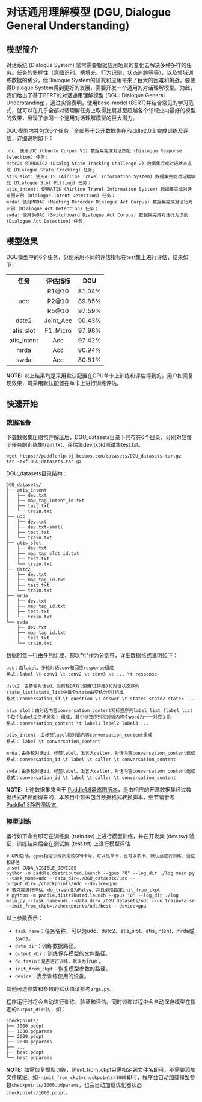 # 对话通用理解模型 (DGU, Dialogue General Understanding)

## 模型简介

对话系统 (Dialogue System) 常常需要根据应用场景的变化去解决多种多样的任务。任务的多样性（意图识别、槽填充、行为识别、状态追踪等等），以及领域训练数据的稀少，给Dialogue System的研究和应用带来了巨大的困难和挑战，要使得Dialogue System得到更好的发展，需要开发一个通用的对话理解模型。为此，我们给出了基于BERT的对话通用理解模型 (DGU: Dialogue General Understanding)，通过实验表明，使用base-model (BERT)并结合常见的学习范式，就可以在几乎全部对话理解任务上取得比肩甚至超越各个领域业内最好的模型的效果，展现了学习一个通用对话理解模型的巨大潜力。

DGU模型内共包含6个任务，全部基于公开数据集在Paddle2.0上完成训练及评估，详细说明如下：

```
udc: 使用UDC (Ubuntu Corpus V1) 数据集完成对话匹配 (Dialogue Response Selection) 任务;
dstc2: 使用DSTC2 (Dialog State Tracking Challenge 2) 数据集完成对话状态追踪 (Dialogue State Tracking) 任务;
atis_slot: 使用ATIS (Airline Travel Information System) 数据集完成对话槽填充 (Dialogue Slot Filling) 任务；
atis_intent: 使用ATIS (Airline Travel Information System) 数据集完成对话意图识别 (Dialogue Intent Detection) 任务；
mrda: 使用MRDAC (Meeting Recorder Dialogue Act Corpus) 数据集完成对话行为识别 (Dialogue Act Detection) 任务；
swda: 使用SwDAC (Switchboard Dialogue Act Corpus) 数据集完成对话行为识别 (Dialogue Act Detection) 任务;
```

## 模型效果

DGU模型中的6个任务，分别采用不同的评估指标在test集上进行评估，结果如下：

<table>
    <tr><th style="text-align:center">任务</th><th style="text-align:center">评估指标</th><th style="text-align:center">DGU</th></tr>
    <tr align="center"><td rowspan="3" style="vertical-align:middle;">udc</td><td>R1@10</td><td>81.04%</td></tr>
    <tr align="center"><td>R2@10</td><td>89.85%</td></tr>
    <tr align="center"><td>R5@10</td><td>97.59%</td></tr>
    <tr align="center"><td>dstc2</td><td>Joint_Acc</td><td>90.43%</td></tr>
    <tr align="center"><td>atis_slot</td><td>F1_Micro</td><td>97.98%</td></tr>
    <tr align="center"><td>atis_intent</td><td>Acc</td><td>97.42%</td></tr>
    <tr align="center"><td>mrda</td><td>Acc</td><td>90.94%</td></tr>
    <tr align="center"><td>swda</td><td>Acc</td><td>80.61%</td></tr>
</table>

**NOTE:** 以上结果均是采用默认配置在GPU单卡上训练和评估得到的，用户如需复现效果，可采用默认配置在单卡上进行训练评估。

## 快速开始

### 数据准备

下载数据集压缩包并解压后，DGU_datasets目录下共存在6个目录，分别对应每个任务的训练集train.txt、评估集dev.txt和测试集test.txt。

```shell
wget https://paddlenlp.bj.bcebos.com/datasets/DGU_datasets.tar.gz
tar -zxf DGU_datasets.tar.gz
```

DGU_datasets目录结构：

```text
DGU_datasets/
├── atis_intent
│   ├── dev.txt
│   ├── map_tag_intent_id.txt
│   ├── test.txt
│   └── train.txt
├── udc
│   ├── dev.txt
│   ├── dev.txt-small
│   ├── test.txt
│   └── train.txt
├── atis_slot
│   ├── dev.txt
│   ├── map_tag_slot_id.txt
│   ├── test.txt
│   └── train.txt
├── dstc2
│   ├── dev.txt
│   ├── map_tag_id.txt
│   ├── test.txt
│   └── train.txt
├── mrda
│   ├── dev.txt
│   ├── map_tag_id.txt
│   ├── test.txt
│   └── train.txt
└── swda
    ├── dev.txt
    ├── map_tag_id.txt
    ├── test.txt
    └── train.txt
```

数据的每一行由多列组成，都以"\t"作为分割符，详细数据格式说明如下：

```
udc：由label、多轮对话conv和回应response组成
格式：label \t conv1 \t conv2 \t conv3 \t ... \t response

dstc2：由多轮对话id、当前轮QA对(使用\1拼接)和对话状态序列state_list(state_list中每个state由空格分割)组成
格式：conversation_id \t question \1 answer \t state1 state2 state3 ...

atis_slot：由对话内容conversation_content和标签序列label_list (label_list中每个label由空格分割) 组成, 其中标签序列和对话内容中word为一一对应关系
格式：conversation_content \t label1 label2 label3 ...

atis_intent：由标签label和对话内容conversation_content组成
格式： label \t conversation_content

mrda：由多轮对话id、标签label、发言人caller、对话内容conversation_content组成
格式：conversation_id \t label \t caller \t conversation_content

swda：由多轮对话id、标签label、发言人caller、对话内容conversation_content组成
格式：conversation_id \t label \t caller \t conversation_content
```

**NOTE:** 上述数据集来自于 [Paddle1.8静态图版本](https://github.com/PaddlePaddle/models/tree/release/1.8/PaddleNLP/dialogue_system/dialogue_general_understanding)，是由相应的开源数据集经过数据格式转换而得来的，本项目中暂未包含数据格式转换脚本，细节请参考 [Paddle1.8静态图版本](https://github.com/PaddlePaddle/models/tree/release/1.8/PaddleNLP/dialogue_system/dialogue_general_understanding)。

### 模型训练

运行如下命令即可在训练集 (train.tsv) 上进行模型训练，并在开发集 (dev.tsv) 验证，训练结束后会在测试集 (test.txt) 上进行模型评估

```shell
# GPU启动，gpus指定训练所用的GPU卡号，可以是单卡，也可以多卡。默认会进行训练、验证和评估
unset CUDA_VISIBLE_DEVICES
python -m paddle.distributed.launch --gpus "0" --log_dir ./log main.py --task_name=udc --data_dir=./DGU_datasets/udc --output_dir=./checkpoints/udc --device=gpu
# 若只需进行评估，do_train设为False，并且必须指定init_from_ckpt
# python -m paddle.distributed.launch --gpus "0" --log_dir ./log main.py --task_name=udc --data_dir=./DGU_datasets/udc --do_train=False --init_from_ckpt=./checkpoints/udc/best --device=gpu
```

以上参数表示：

* `task_name`：任务名称，可以为udc、dstc2、atis_slot、atis_intent、mrda或swda。
* `data_dir`：训练数据路径。
* `output_dir`：训练保存模型的文件路径。
* `do_train：是否进行训练，默认为`True`。
* `init_from_ckpt`：恢复模型参数的路径。
* `device`：表示训练使用的设备。

其他可选参数和参数的默认值请参考`args.py`。

程序运行时将会自动进行训练，验证和评估。同时训练过程中会自动保存模型在指定的`output_dir`中。
如：
```text
checkpoints/
├── 1000.pdopt
├── 1000.pdparams
├── 2000.pdopt
├── 2000.pdparams
├── ...
├── best.pdopt
└── best.pdparams
```

**NOTE:** 如需恢复模型训练，则init_from_ckpt只需指定到文件名即可，不需要添加文件尾缀。如`--init_from_ckpt=checkpoints/1000`即可，程序会自动加载模型参数`checkpoints/1000.pdparams`，也会自动加载优化器状态`checkpoints/1000.pdopt`。
